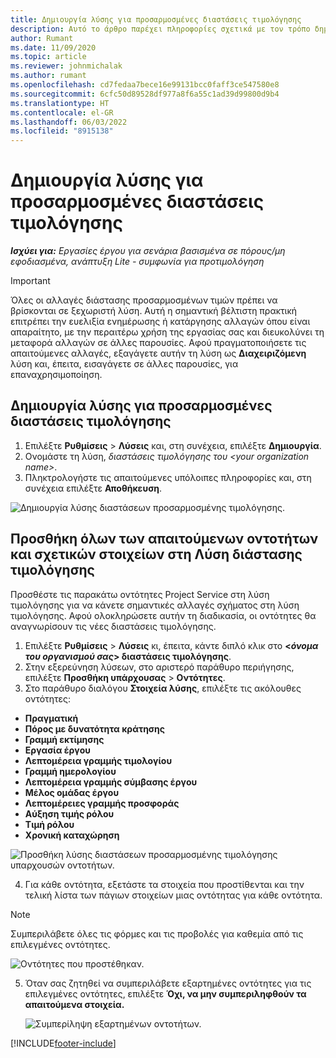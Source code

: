 ```yaml
---
title: Δημιουργία λύσης για προσαρμοσμένες διαστάσεις τιμολόγησης
description: Αυτό το άρθρο παρέχει πληροφορίες σχετικά με τον τρόπο δημιουργίας λύσεων για προσαρμοσμένες διαστάσεις τιμολόγησης.
author: Rumant
ms.date: 11/09/2020
ms.topic: article
ms.reviewer: johnmichalak
ms.author: rumant
ms.openlocfilehash: cd7fedaa7bece16e99131bcc0faff3ce547580e8
ms.sourcegitcommit: 6cfc50d89528df977a8f6a55c1ad39d99800d9b4
ms.translationtype: HT
ms.contentlocale: el-GR
ms.lasthandoff: 06/03/2022
ms.locfileid: "8915138"
---
```

# <a name="create-a-solution-for-custom-pricing-dimensions"></a>Δημιουργία λύσης για προσαρμοσμένες διαστάσεις τιμολόγησης

 _**Ισχύει για:** Εργασίες έργου για σενάρια βασισμένα σε πόρους/μη εφοδιασμένα, ανάπτυξη Lite - συμφωνία για προτιμολόγηση_ 

>[!IMPORTANT]
>Όλες οι αλλαγές διάστασης προσαρμοσμένων τιμών πρέπει να βρίσκονται σε ξεχωριστή λύση. Αυτή η σημαντική βέλτιστη πρακτική επιτρέπει την ευελιξία ενημέρωσης ή κατάργησης αλλαγών όπου είναι απαραίτητο, με την περαιτέρω χρήση της εργασίας σας και διευκολύνει τη μεταφορά αλλαγών σε άλλες παρουσίες. Αφού πραγματοποιήσετε τις απαιτούμενες αλλαγές, εξαγάγετε αυτήν τη λύση ως **Διαχειριζόμενη** λύση και, έπειτα, εισαγάγετε σε άλλες παρουσίες, για επαναχρησιμοποίηση.

## <a name="create-a-solution-for-custom-pricing-dimensions"></a>Δημιουργία λύσης για προσαρμοσμένες διαστάσεις τιμολόγησης

1.  Επιλέξτε **Ρυθμίσεις** > **Λύσεις** και, στη συνέχεια, επιλέξτε **Δημιουργία**.
2.  Ονομάστε τη λύση, *διαστάσεις τιμολόγησης του \<your organization name\>*.
3. Πληκτρολογήστε τις απαιτούμενες υπόλοιπες πληροφορίες και, στη συνέχεια επιλέξτε **Αποθήκευση**.

  ![Δημιουργία λύσης διαστάσεων προσαρμοσμένης τιμολόγησης.](./media/Creation-of-custom-pricing-dimension-solution.png)
 
## <a name="add-all-required-entities-and-related-components-to-the-pricing-dimension-solution"></a>Προσθήκη όλων των απαιτούμενων οντοτήτων και σχετικών στοιχείων στη Λύση διάστασης τιμολόγησης

Προσθέστε τις παρακάτω οντότητες Project Service στη λύση τιμολόγησης για να κάνετε σημαντικές αλλαγές σχήματος στη λύση τιμολόγησης. Αφού ολοκληρώσετε αυτήν τη διαδικασία, οι οντότητες θα αναγνωρίσουν τις νέες διαστάσεις τιμολόγησης.

1.  Επιλέξτε **Ρυθμίσεις** > **Λύσεις** κι, έπειτα, κάντε διπλό κλικ στο **<*όνομα του οργανισμού σας*> διαστάσεις τιμολόγησης**.
2.  Στην εξερεύνηση λύσεων, στο αριστερό παράθυρο περιήγησης, επιλέξτε **Προσθήκη υπάρχουσας** > **Οντότητες**.
3.  Στο παράθυρο διαλόγου **Στοιχεία λύσης**, επιλέξτε τις ακόλουθες οντότητες:
 
   - **Πραγματική**
   - **Πόρος με δυνατότητα κράτησης**
   - **Γραμμή εκτίμησης**
   - **Εργασία έργου**
   - **Λεπτομέρεια γραμμής τιμολογίου**
   - **Γραμμή ημερολογίου**
   - **Λεπτομέρεια γραμμής σύμβασης έργου**
   - **Μέλος ομάδας έργου**
   - **Λεπτομέρειες γραμμής προσφοράς**
   - **Αύξηση τιμής ρόλου**
   - **Τιμή ρόλου**
   - **Χρονική καταχώρηση**
 
   ![Προσθήκη λύσης διαστάσεων προσαρμοσμένης τιμολόγησης υπαρχουσών οντοτήτων.](./media/Existing-entities-to-PD-solution.png)
 
 4. Για κάθε οντότητα, εξετάστε τα στοιχεία που προστίθενται και την τελική λίστα των πάγιων στοιχείων μιας οντότητας για κάθε οντότητα. 

   >[!NOTE]
   > Συμπεριλάβετε όλες τις φόρμες και τις προβολές για καθεμία από τις επιλεγμένες οντότητες.

  ![Οντότητες που προστέθηκαν.](./media/solution-component-selection.png)


5.  Όταν σας ζητηθεί να συμπεριλάβετε εξαρτημένες οντότητες για τις επιλεγμένες οντότητες, επιλέξτε **Όχι, να μην συμπεριληφθούν τα απαιτούμενα στοιχεία.**

    ![Συμπερίληψη εξαρτημένων οντοτήτων.](./media/Do-not-include-required.png)


[!INCLUDE[footer-include](../includes/footer-banner.md)]